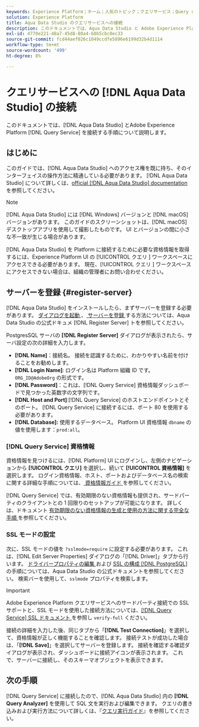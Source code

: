 ```yaml
---
keywords: Experience Platform；ホーム；人気のトピック；クエリサービス；Query service;Aqua Data Studio;Aqua Data Studio；クエリサービスへの接続；
solution: Experience Platform
title: Aqua Data Studio のクエリサービスへの接続
description: このドキュメントでは、Aqua Data Studio と Adobe Experience Platform クエリサービスを接続する手順について説明します。
exl-id: 4770e221-48a7-45d8-80a4-60b5cbc0ec33
source-git-commit: fcd44aef026c1049ccdfe5896e6199d32b4d1114
workflow-type: tm+mt
source-wordcount: '499'
ht-degree: 8%

---
```


# クエリサービスへの [!DNL Aqua Data Studio] の接続

このドキュメントでは、[!DNL Aqua Data Studio] とAdobe Experience Platform [!DNL Query Service] を接続する手順について説明します。

## はじめに

このガイドでは、[!DNL Aqua Data Studio] へのアクセス権を既に持ち、そのインターフェイスの操作方法に精通している必要があります。 [!DNL Aqua Data Studio] について詳しくは、[official [!DNL Aqua Data Studio] documentation](https://www.aquaclusters.com/app/home/project/public/aquadatastudio/wikibook/Documentation21.1/page/0/Aqua-Data-Studio-21-1) を参照してください。

>[!NOTE]
>
>[!DNL Aqua Data Studio] には [!DNL Windows] バージョンと [!DNL macOS] バージョンがあります。 このガイドのスクリーンショットは、[!DNL macOS] デスクトップアプリを使用して撮影したものです。 UI とバージョンの間に小さな不一致が生じる場合があります。

[!DNL Aqua Data Studio] を Platform に接続するために必要な資格情報を取得するには、Experience Platform UI の [!UICONTROL  クエリ ] ワークスペースにアクセスできる必要があります。 現在、[!UICONTROL  クエリ ] ワークスペースにアクセスできない場合は、組織の管理者にお問い合わせください。

## サーバーを登録 {#register-server}

[!DNL Aqua Data Studio] をインストールしたら、まずサーバーを登録する必要があります。 [ ダイアログを起動 ](https://www.aquaclusters.com/app/home/project/public/aquadatastudio/wikibook/Documentation18/page/81/Registering-a-Database-Server#launching_the_register_server_dialog)、[ サーバーを登録 ](https://www.aquaclusters.com/app/home/project/public/aquadatastudio/wikibook/Documentation18/page/81/Registering-a-Database-Server#steps_to_register_a_server_in_aqua_data_studio) する方法については、Aqua Data Studio の公式ドキュメ  [!DNL Register Server]  トを参照してください。

PostgresSQL サーバの **[!DNL Register Server]** ダイアログが表示されたら、サーバ設定の次の詳細を入力します。

- **[!DNL Name]**：接続名。 接続を認識するために、わかりやすい名前を付けることをお勧めします。
- **[!DNL Login Name]**: ログイン名は Platform 組織 ID です。 `ORG_ID@AdobeOrg` の形式です。
- **[!DNL Password]**：これは、[!DNL Query Service] 資格情報ダッシュボードで見つかった英数字の文字列です。
- **[!DNL Host and Port]**:[!DNL Query Service] のホストエンドポイントとそのポート。 [!DNL Query Service] に接続するには、ポート 80 を使用する必要があります。
- **[!DNL Database]:** 使用するデータベース。 Platform UI 資格情報 `dbname` の値を使用します：`prod:all`。

### [!DNL Query Service] 資格情報

資格情報を見つけるには、[!DNL Platform] UI にログインし、左側のナビゲーションから **[!UICONTROL クエリ]** を選択し、続いて **[!UICONTROL 資格情報]** を選択します。 ログイン資格情報、ホスト、ポートおよびデータベース名の検索に関する詳細な手順については、[ 資格情報ガイド ](../ui/credentials.md) を参照してください。

[!DNL Query Service] では、有効期限のない資格情報も提供され、サードパーティのクライアントとの 1 回限りのセットアップが可能になります。 詳しくは、ドキュメント [ 有効期限のない資格情報の生成と使用の方法に関する完全な手順 ](../ui/credentials.md#non-expiring-credentials) を参照してください。

### SSL モードの設定

次に、SSL モードの値を `?sslmode=require` に設定する必要があります。 これは、[!DNL Edit Server Properties] ダイアログの「[!DNL Driver]」タブから行います。 [ ドライバープロパティの編集 ](https://www.aquaclusters.com/app/home/project/public/aquadatastudio/wikibook/Documentation13/page/116/PostgreSQL#drivers) および [SSL の構成  [!DNL PostgreSQL]](https://www.aquaclusters.com/app/home/project/public/aquadatastudio/wikibook/Documentation20/page/SSL-Configuration/SSL-Configuration) の手順については、Aqua Data Studio の公式ドキュメントを参照してください。 検索バーを使用して、`sslmode` プロパティを検索します。

>[!IMPORTANT]
>
>Adobe Experience Platform クエリサービスへのサードパーティ接続での SSL サポートと、SSL モードを使用した接続方法については、[[!DNL Query Service] SSL ドキュメント ](./ssl-modes.md) を参照し `verify-full` ください。

接続の詳細を入力した後、同じタブから「**[!DNL Test Connection]**」を選択して、資格情報が正しく機能することを確認します。 接続テストが成功した場合は、「**[!DNL Save]**」を選択してサーバーを登録します。 接続を確認する確認ダイアログが表示され、ダッシュボードに接続アイコンが表示されます。 これで、サーバーに接続し、そのスキーマオブジェクトを表示できます。

## 次の手順

[!DNL Query Service] に接続したので、[!DNL Aqua Data Studio] 内の **[!DNL Query Analyzer]** を使用して SQL 文を実行および編集できます。 クエリの書き込みおよび実行方法について詳しくは、『[クエリ実行ガイド](../best-practices/writing-queries.md)』を参照してください。
